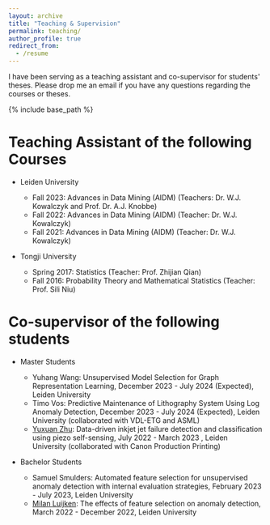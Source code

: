 ```yaml
---
layout: archive
title: "Teaching & Supervision"
permalink: teaching/
author_profile: true
redirect_from:
  - /resume
---
```

I have been serving as a teaching assistant and co-supervisor for students' theses. Please drop me an email if you have any questions regarding the courses or theses.

{% include base_path %}

Teaching Assistant of the following Courses
======
* Leiden University
  * Fall 2023: Advances in Data Mining (AIDM) (Teachers: Dr. W.J. Kowalczyk and Prof. Dr. A.J. Knobbe)
  * Fall 2022: Advances in Data Mining (AIDM) (Teacher: Dr. W.J. Kowalczyk)
  * Fall 2021: Advances in Data Mining (AIDM) (Teacher: Dr. W.J. Kowalczyk)
    
* Tongji University
  * Spring 2017: Statistics (Teacher: Prof. Zhijian Qian)
  * Fall 2016: Probability Theory and Mathematical Statistics  (Teacher: Prof. Sili Niu)

Co-supervisor of the following students
======
* Master Students
  * Yuhang Wang: Unsupervised Model Selection for Graph Representation Learning, December 2023 - July 2024 (Expected), Leiden University
  * Timo Vos: Predictive Maintenance of Lithography System Using Log Anomaly Detection, December 2023 - July 2024 (Expected), Leiden University (collaborated  with VDL-ETG and ASML)
  * [Yuxuan Zhu](https://scholar.google.com/citations?user=qmZnKSYAAAAJ&hl=en): Data-driven inkjet jet failure detection and classification using piezo self-sensing, July 2022 - March 2023 , Leiden University (collaborated  with Canon Production Printing)

* Bachelor Students
  * Samuel Smulders: Automated feature selection for unsupervised anomaly detection with internal evaluation strategies, February 2023 - July 2023, Leiden University
  * [Milan Luijken](https://nl.linkedin.com/in/milan-luijken): The effects of feature selection on anomaly detection, March 2022 - December 2022, Leiden University
    
